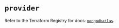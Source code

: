 # `provider`

Refer to the Terraform Registry for docs: [`mongodbatlas`](https://registry.terraform.io/providers/mongodb/mongodbatlas/1.25.0/docs).
